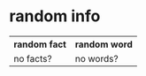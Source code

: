 # random info

<html>
<body>

<table style="width:100%">
  <tr>
    <th>random fact</th>
    <th>random word</th>
  </tr>
  <tr>
    <td id = "a">no facts?</td>
    <td id = "b">no words?</td>

  </tr>
  <tr>
</tr>
</table>


 <script type="text/javascript" 
src="data4justin'sfeature.js"> // get data from outside file

</script>


<script>
      

random = Math.floor(Math.random() * facts.length);  // get random element from the lists in outside data
random2 = Math.floor(Math.random() * words.length);

factout = (random, facts[random]) //assign random 
wordout = (random, words[random2])


document.getElementById("a").innerHTML = (factout); 
document.getElementById("b").innerHTML = (wordout);

</script> 


</body>
</html>